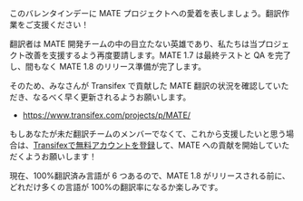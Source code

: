 <!-- 
.. description: 
.. tags: News,i18n
.. date: 2014/02/14 12:51:31
.. title: MATE 翻訳支援のお願い
.. slug: 2014-02-14-mate-translation-contributions-requested
.. author: Martin Wimpress
-->

このバレンタインデーに MATE プロジェクトへの愛着を表しましょう。翻訳作業をご支援ください！

翻訳者は MATE 開発チームの中の目立たない英雄であり、私たちは当プロジェクト改善を支援するよう再度要請します。MATE 1.7 は最終テストと QA を完了し、間もなく MATE 1.8 のリリース準備が完了します。

そのため、みなさんが Transifex で貢献した MATE 翻訳の状況を確認していただき、なるべく早く更新されるようお願いします。

  * <https://www.transifex.com/projects/p/MATE/>

もしあなたが未だ翻訳チームのメンバーでなくて、これから支援したいと思う場合は、[Transifexで無料アカウントを登録](https://www.transifex.com/signup/contributor/)して、MATE への貢献を開始していただくようお願いします！

現在、100%翻訳済み言語が 6 つあるので、MATE 1.8 がリリースされる前に、どれだけ多くの言語が 100%の翻訳率になるか楽しみです。

